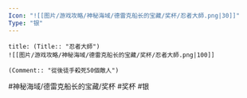 ```yaml
---
Icon: "![[图片/游戏攻略/神秘海域/德雷克船长的宝藏/奖杯/忍者大師.png|30]]"
Type: "银"
---
```

```ad-common-silver-trophy
title: (Title:: "忍者大師")
![[图片/游戏攻略/神秘海域/德雷克船长的宝藏/奖杯/忍者大師.png|100]]

(Comment:: "從後徒手殺死50個敵人")
```

#神秘海域/德雷克船长的宝藏/奖杯 #奖杯 #银
